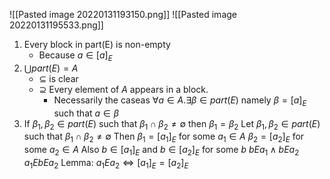 ![[Pasted image 20220131193150.png]]
![[Pasted image 20220131195533.png]]
1. Every block in part(E) is non-empty
	- Because $a \in [a]_E$
2. $\bigcup part(E) = A$
	- $\subseteq$ is clear
	- $\supseteq$ Every element of $A$ appears in a block.
		- Necessarily the caseas $\forall a \in A. \exists \beta \in part(E) \text{ namely } \beta = [a]_E \text{ such that } a \in \beta$
3. If $\beta_1, \beta_2 \in part(E)$ such that $\beta_1 \cap \beta_2 \neq \emptyset$ then $\beta_1 = \beta_2$
	Let $\beta_1, \beta_2 \in part(E)\text{ such that } \beta_1 \cap \beta_2 \neq \emptyset$
	Then $\beta_1=[a_1]_E$ for some $a_1 \in A$
	$\beta_2=[a_2]_E$ for some $a_2 \in A$
	Also $b \in [a_1]_E$ and $b \in [a_2]_E$ for some $b$
	$b E a_1 \land b E a_2$
	$a_1 E b E a_2$
	Lemma: $a_1 E a_2 \iff [a_1]_E = [a_2]_E$
	
